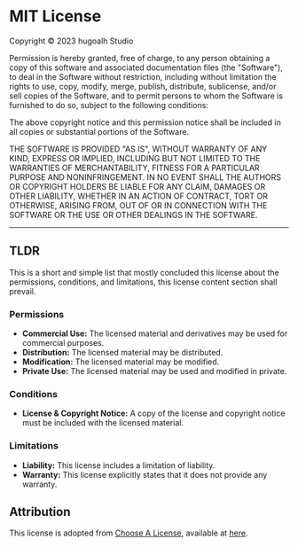 # MIT License

Copyright © 2023 hugoalh Studio

Permission is hereby granted, free of charge, to any person obtaining a copy of this software and associated documentation files (the "Software"), to deal in the Software without restriction, including without limitation the rights to use, copy, modify, merge, publish, distribute, sublicense, and/or sell copies of the Software, and to permit persons to whom the Software is furnished to do so, subject to the following conditions:

The above copyright notice and this permission notice shall be included in all copies or substantial portions of the Software.

THE SOFTWARE IS PROVIDED "AS IS", WITHOUT WARRANTY OF ANY KIND, EXPRESS OR IMPLIED, INCLUDING BUT NOT LIMITED TO THE WARRANTIES OF MERCHANTABILITY, FITNESS FOR A PARTICULAR PURPOSE AND NONINFRINGEMENT. IN NO EVENT SHALL THE AUTHORS OR COPYRIGHT HOLDERS BE LIABLE FOR ANY CLAIM, DAMAGES OR OTHER LIABILITY, WHETHER IN AN ACTION OF CONTRACT, TORT OR OTHERWISE, ARISING FROM, OUT OF OR IN CONNECTION WITH THE SOFTWARE OR THE USE OR OTHER DEALINGS IN THE SOFTWARE.

---

## TLDR

This is a short and simple list that mostly concluded this license about the permissions, conditions, and limitations, this license content section shall prevail.

### Permissions

- **Commercial Use:** The licensed material and derivatives may be used for commercial purposes.
- **Distribution:** The licensed material may be distributed.
- **Modification:** The licensed material may be modified.
- **Private Use:** The licensed material may be used and modified in private.

### Conditions

- **License & Copyright Notice:** A copy of the license and copyright notice must be included with the licensed material.

### Limitations

- **Liability:** This license includes a limitation of liability.
- **Warranty:** This license explicitly states that it does not provide any warranty.

## Attribution

This license is adopted from [Choose A License](https://choosealicense.com/), available at [here](https://choosealicense.com/licenses/mit).
